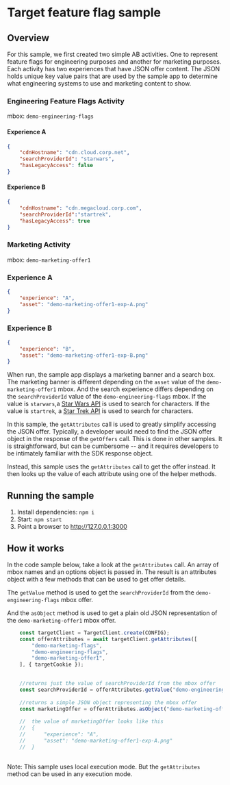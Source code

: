 # Target feature flag sample

## Overview

For this sample, we first created two simple AB activities.  One to represent feature flags for engineering purposes and another for marketing purposes.  Each activity has two experiences that have JSON offer content.  The JSON holds unique key value pairs that are used by the sample app to determine what engineering systems to use and marketing content to show.  

### Engineering Feature Flags Activity 
mbox: `demo-engineering-flags`

#### Experience A
```json
{
    "cdnHostname": "cdn.cloud.corp.net",
    "searchProviderId": "starwars",
    "hasLegacyAccess": false
}
```

#### Experience B
```json
{
    "cdnHostname": "cdn.megacloud.corp.com",
    "searchProviderId":"startrek",
    "hasLegacyAccess": true
}
```

### Marketing Activity
mbox: `demo-marketing-offer1`

### Experience A
```json
{
    "experience": "A",
    "asset": "demo-marketing-offer1-exp-A.png"
}
```
### Experience B

```json
{
    "experience": "B",
    "asset": "demo-marketing-offer1-exp-B.png"
}
```

When run, the sample app displays a marketing banner and a search box.  The marketing banner is different depending on the `asset` value of the `demo-marketing-offer1` mbox. And the search experience differs depending on the `searchProviderId` value of the `demo-engineering-flags` mbox.  If the value is `starwars`,a [Star Wars API](https://swapi.co/) is used to search for characters.  If the value is `startrek`, a [Star Trek API](http://stapi.co/) is used to search for characters.

In this sample, the `getAttributes` call is used to greatly simplify accessing the JSON offer.  Typically, a developer would need to find the JSON offer object in the response of the `getOffers` call.  This is done in other samples.  It is straightforward, but can be cumbersome -- and it requires developers to be intimately familiar with the SDK response object.  

Instead, this sample uses the `getAttributes` call to get the offer instead.  It then looks up the value of each attribute using one of the helper methods.

## Running the sample
1. Install dependencies: `npm i`
2. Start: `npm start`
3. Point a browser to http://127.0.0.1:3000


## How it works

In the code sample below, take a look at the `getAttributes` call.  An array of mbox names and an options object is passed in.  The result is an attributes object with a few methods that can be used to get offer details.

The `getValue` method is used to get the `searchProviderId` from the `demo-engineering-flags` mbox offer.

And the `asObject` method is used to get a plain old JSON representation of the `demo-marketing-offer1` mbox offer.

```js
    const targetClient = TargetClient.create(CONFIG);
    const offerAttributes = await targetClient.getAttributes([
        "demo-marketing-flags",
        "demo-engineering-flags",
        "demo-marketing-offer1",
    ], { targetCookie });
    

    //returns just the value of searchProviderId from the mbox offer
    const searchProviderId = offerAttributes.getValue("demo-engineering-flags", "searchProviderId");	
    
    //returns a simple JSON object representing the mbox offer
    const marketingOffer = offerAttributes.asObject("demo-marketing-offer1");
	
    //  the value of marketingOffer looks like this
    //  {
    //      "experience": "A",
    //      "asset": "demo-marketing-offer1-exp-A.png"
    //  }
	
```

Note: This sample uses local execution mode.  But the `getAttributes` method can be used in any execution mode.
